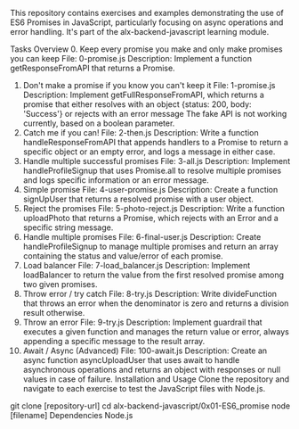 This repository contains exercises and examples demonstrating the use of ES6 Promises in JavaScript, particularly focusing on async operations and error handling. It's part of the alx-backend-javascript learning module.

Tasks Overview
0. Keep every promise you make and only make promises you can keep
File: 0-promise.js
Description: Implement a function getResponseFromAPI that returns a Promise.
1. Don't make a promise if you know you can't keep it
File: 1-promise.js
Description: Implement getFullResponseFromAPI, which returns a promise that either resolves with an object {status: 200, body: 'Success'} or rejects with an error message The fake API is not working currently, based on a boolean parameter.
2. Catch me if you can!
File: 2-then.js
Description: Write a function handleResponseFromAPI that appends handlers to a Promise to return a specific object or an empty error, and logs a message in either case.
3. Handle multiple successful promises
File: 3-all.js
Description: Implement handleProfileSignup that uses Promise.all to resolve multiple promises and logs specific information or an error message.
4. Simple promise
File: 4-user-promise.js
Description: Create a function signUpUser that returns a resolved promise with a user object.
5. Reject the promises
File: 5-photo-reject.js
Description: Write a function uploadPhoto that returns a Promise, which rejects with an Error and a specific string message.
6. Handle multiple promises
File: 6-final-user.js
Description: Create handleProfileSignup to manage multiple promises and return an array containing the status and value/error of each promise.
7. Load balancer
File: 7-load_balancer.js
Description: Implement loadBalancer to return the value from the first resolved promise among two given promises.
8. Throw error / try catch
File: 8-try.js
Description: Write divideFunction that throws an error when the denominator is zero and returns a division result otherwise.
9. Throw an error
File: 9-try.js
Description: Implement guardrail that executes a given function and manages the return value or error, always appending a specific message to the result array.
10. Await / Async (Advanced)
File: 100-await.js
Description: Create an async function asyncUploadUser that uses await to handle asynchronous operations and returns an object with responses or null values in case of failure.
Installation and Usage
Clone the repository and navigate to each exercise to test the JavaScript files with Node.js.

git clone [repository-url]
cd alx-backend-javascript/0x01-ES6_promise
node [filename]
Dependencies
Node.js

